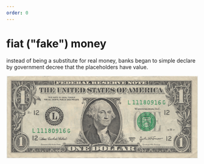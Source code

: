 ```yaml
---
order: 0
---
```


# fiat ("fake") money

instead of being a substitute for real money, banks began to simple declare by government decree that the placeholders have value.

![picture of US dollar](images/fiat.jpg)